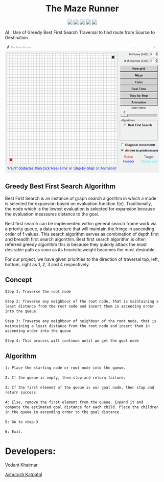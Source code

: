   
<h1 align="center">The Maze Runner</h1>

<div align="center">
<img src="https://img.shields.io/github/license/VedantKhairnar/The-Maze-Runner">	
<img src="https://img.shields.io/github/stars/VedantKhairnar/The-Maze-Runner">
<img src="https://img.shields.io/github/forks/VedantKhairnar/The-Maze-Runner">
<img src="https://img.shields.io/github/issues/VedantKhairnar/The-Maze-Runner">
<img src="https://img.shields.io/badge/PRs-welcome-informational">
</div>

AI : Use of Greedy Best First Search Traversal to find route from Source to Destination

![Snap](https://github.com/VedantKhairnar/The-Maze-Runner/blob/master/img/TheMazeRunner.gif)

## Greedy Best First Search Algorithm
Best First Search is an instance of graph search algorithm in which a mode is selected for expansion based on evaluation function f(n). Traditionally, the node which is the lowest evaluation is selected for expansion because the evaluation meassures distance to the goal. 

Best first search can be implemented within general search frame work via a priority queue, a data structure that will maintain the fringe in ascending order of f values. This search algorithm serves as combination of depth first and breadth first search algorithm. Best first search algorithm is often referred greedy algorithm this is because they quickly attack the most desirable path as soon as its heuristic weight becomes the most desirable.

For our project, we have given priorities to the direction of traversal top, left, bottom, right as 1, 2, 3 and 4 respectively.

## Concept

    Step 1: Traverse the root node

    Step 2: Traverse any neighbour of the root node, that is maintaining a least distance from the root node and insert them in ascending order into the queue.

    Step 3: Traverse any neighbour of neighbour of the root node, that is maintaining a least distance from the root node and insert them in ascending order into the queue

    Step 4: This process will continue until we get the goal node


## Algorithm

    1: Place the starting node or root node into the queue.

    2: If the queue is empty, then stop and return failure.

    3: If the first element of the queue is our goal node, then stop and return success.

    4: Else, remove the first element from the queue. Expand it and compute the estimated goal distance for each child. Place the children in the queue in ascending order to the goal distance.

    5: Go to step-3

    6: Exit.


# Developers:

[Vedant Khairnar](http://vedantkhairnar.ml/)

[Ashutosh Katpatal](https://www.linkedin.com/in/ashutosh-katpatal-2856b618a/) 




